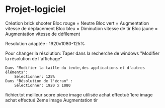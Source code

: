 # Projet-logiciel
Création brick shooter
Bloc rouge = Neutre
Bloc vert = Augmentation vitesse de déplacement
Bloc bleu = Diminution vitesse de tir
Bloc jaune = Augmentation vitesse de défilement

Resolution adaptée : 1920x1080-125%

Pour changer la résolution:
    Taper dans la recherche de windows "Modifier la résolution de l'affichage"

    Dans "Modifier la taille du texte,des applications et d'autres éléments":
        Sélectionner: 125%
    Dans "Résolution de l'écran" :
        Sélectionner: 1920 x 1080


fichier.txt
    meilleur score
    piece
    image utilisée
    achat effectué 1ere image
    achat effectué 2eme image
    Augmentation tir